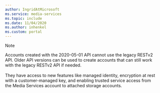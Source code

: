 ```yaml
---
author: IngridAtMicrosoft
ms.service: media-services 
ms.topic: include
ms.date: 11/04/2020
ms.author: inhenkel
ms.custom: portal
---
```


<!-- Use the portal to create a media services account. -->

> [!NOTE]
> Accounts created with the 2020-05-01 API cannot use the legacy RESTv2 API.  Older API versions can be used to create accounts that can still work with the legacy RESTv2 API if needed.<br/><br/>
> They have access to new features like managed identity, encryption at rest with a customer-managed key, and enabling trusted service access from the Media Services account to attached storage accounts.
